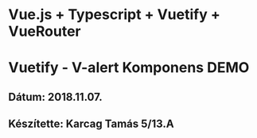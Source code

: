 # Vue.js + Typescript + Vuetify + VueRouter

# Vuetify - V-alert Komponens DEMO

## Dátum: 2018.11.07.

## Készítette: Karcag Tamás 5/13.A
